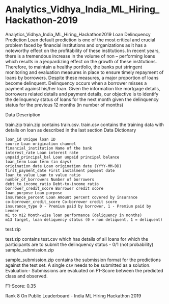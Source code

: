 # Analytics_Vidhya_India_ML_Hiring_Hackathon-2019
Analytics_Vidhya_India_ML_Hiring_Hackathon2019 Loan Delinquency Prediction  Loan default prediction is one of the most critical and crucial problem faced by financial institutions and organizations as it has a noteworthy effect on the profitability of these institutions. In recent years, there is a tremendous increase in the volume of non – performing loans which results in a jeopardizing effect on the growth of these institutions. Therefore, to maintain a healthy portfolio, the banks put stringent monitoring and evaluation measures in place to ensure timely repayment of loans by borrowers. Despite these measures, a major proportion of loans become delinquent. Delinquency occurs when a borrower misses a payment against his/her loan.  Given the information like mortgage details, borrowers related details and payment details, our objective is to identify the delinquency status of loans for the next month given the delinquency status for the previous 12 months (in number of months)

Data Description

train.zip train.zip contains train.csv. train.csv contains the training data with details on loan as described in the last section
Data Dictionary

    loan_id Unique loan ID
    source Loan origination channel
    financial_institution Name of the bank
    interest_rate Loan interest rate
    unpaid_principal_bal Loan unpaid principal balance
    loan_term Loan term (in days)
    origination_date Loan origination date (YYYY-MM-DD)
    first_payment_date First instalment payment date
    loan_to_value Loan to value ratio
    number_of_borrowers Number of borrowers
    debt_to_income_ratio Debt-to-income ratio
    borrower_credit_score Borrower credit score
    loan_purpose Loan purpose
    insurance_percent Loan Amount percent covered by insurance
    co-borrower_credit_score Co-borrower credit score
    insurance_type 0 - Premium paid by borrower, 1 - Premium paid by Lender
    m1 to m12 Month-wise loan performance (deliquency in months)
    m13 target, loan deliquency status (0 = non deliquent, 1 = deliquent)

test.zip

test.zip contains test.csv which has details of all loans for which the participants are to submit the delinquency status - 0/1 (not probability)
sample_submission.zip

sample_submission.zip contains the submission format for the predictions against the test set. A single csv needs to be submitted as a solution.
Evaluation:-
Submissions are evaluated on F1-Score between the predicted class and observed.

F1-Score: 0.35


Rank 8 On Public Leaderboard - India ML Hiring Hackathon 2019
